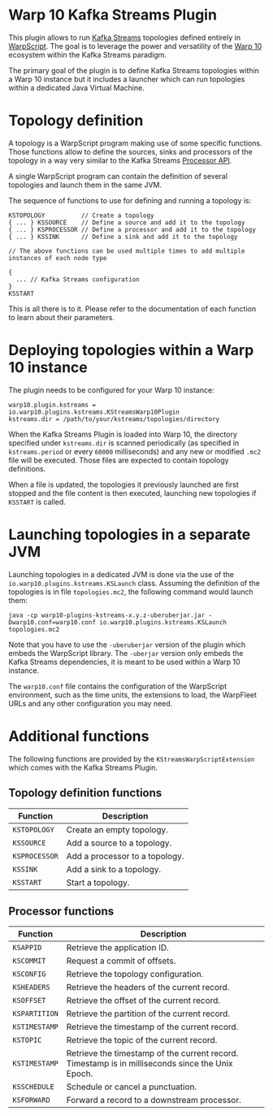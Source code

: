 # Warp 10 Kafka Streams Plugin

This plugin allows to run [Kafka Streams](https://kafka.apache.org/documentation/streams/) topologies defined entirely in [WarpScript](https://www.warp10.io/content/03_Documentation/04_WarpScript/01_Concepts). The goal is to leverage the power and versatility of the [Warp 10](https://warp10.io/) ecosystem within the Kafka Streams paradigm.

The primary goal of the plugin is to define Kafka Streams topologies within a Warp 10 instance but it includes a launcher which can run topologies within a dedicated Java Virtual Machine.

# Topology definition

A topology is a WarpScript program making use of some specific functions. Those functions allow to define the sources, sinks and processors of the topology in a way very similar to the Kafka Streams [Processor API](https://kafka.apache.org/10/documentation/streams/developer-guide/processor-api.html).

A single WarpScript program can contain the definition of several topologies and launch them in the same JVM.

The sequence of functions to use for defining and running a topology is:

```
KSTOPOLOGY          // Create a topology
{ ... } KSSOURCE    // Define a source and add it to the topology
{ ... } KSPROCESSOR // Define a processor and add it to the topology
{ ... } KSSINK      // Define a sink and add it to the topology

// The above functions can be used multiple times to add multiple instances of each node type

{
  ... // Kafka Streams configuration
}
KSSTART 
```
This is all there is to it. Please refer to the documentation of each function to learn about their parameters.

# Deploying topologies within a Warp 10 instance

The plugin needs to be configured for your Warp 10 instance:

```
warp10.plugin.kstreams = io.warp10.plugins.kstreams.KStreamsWarp10Plugin
kstreams.dir = /path/to/your/kstreams/topologies/directory
```

When the Kafka Streams Plugin is loaded into Warp 10, the directory specified under `kstreams.dir` is scanned periodically (as specified in `kstreams.period` or every `60000` milliseconds) and any new or modified `.mc2` file will be executed. Those files are expected to contain topology definitions.

When a file is updated, the topologies it previously launched are first stopped and the file content is then executed, launching new topologies if `KSSTART` is called.

# Launching topologies in a separate JVM

Launching topologies in a dedicated JVM is done via the use of the `io.warp10.plugins.kstreams.KSLaunch` class. Assuming the definition of the topologies is in file `topologies.mc2`, the following command would launch them:

```
java -cp warp10-plugins-kstreams-x.y.z-uberuberjar.jar -Dwarp10.conf=warp10.conf io.warp10.plugins.kstreams.KSLaunch topologies.mc2
```

Note that you have to use the `-uberuberjar` version of the plugin which embeds the WarpScript library. The `-uberjar` version only embeds the Kafka Streams dependencies, it is meant to be used within a Warp 10 instance.

The `warp10.conf` file contains the configuration of the WarpScript environment, such as the time units, the extensions to load, the WarpFleet URLs and any other configuration you may need.

# Additional functions

The following functions are provided by the `KStreamsWarpScriptExtension` which comes with the Kafka Streams Plugin.

## Topology definition functions

| Function | Description |
|----------|-------------|
| `KSTOPOLOGY` | Create an empty topology. |
| `KSSOURCE` | Add a source to a topology. |
| `KSPROCESSOR` | Add a processor to a topology. |
| `KSSINK` | Add a sink to a topology. |
| `KSSTART` | Start a topology. |


## Processor functions

| Function | Description |
|----------|-------------|
| `KSAPPID` | Retrieve the application ID. |
| `KSCOMMIT` | Request a commit of offsets. |
| `KSCONFIG` | Retrieve the topology configuration. |
| `KSHEADERS` | Retrieve the headers of the current record. |
| `KSOFFSET` | Retrieve the offset of the current record. |
| `KSPARTITION` | Retrieve the partition of the current record. |
| `KSTIMESTAMP` | Retrieve the timestamp of the current record. |
| `KSTOPIC` | Retrieve the topic of the current record. |
| `KSTIMESTAMP` | Retrieve the timestamp of the current record. Timestamp is in milliseconds since the Unix Epoch. |
| `KSSCHEDULE` | Schedule or cancel a punctuation. |
| `KSFORWARD` | Forward a record to a downstream processor. |

